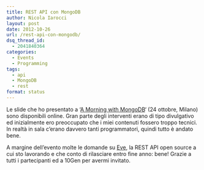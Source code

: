 ```yaml
---
title: REST API con MongoDB
author: Nicola Iarocci
layout: post
date: 2012-10-26
url: /rest-api-con-mongodb/
dsq_thread_id:
  - 2041840364
categories:
  - Events
  - Programming
tags:
  - api
  - MongoDB
  - rest
format: status
---
```

Le slide che ho presentato a &#8216;<a title="A Morning with MongoDB" href="http://www.10gen.com/events/MongoDB-Morning-Milan" target="_blank">A Morning with MongoDB</a>&#8216; (24 ottobre, Milano) sono disponibili online. Gran parte degli interventi erano di tipo divulgativo ed inizialmente ero preoccupato che i miei contenuti fossero troppo tecnici. In realtà in sala c&#8217;erano davvero tanti programmatori, quindi tutto è andato bene.

A margine dell&#8217;evento molte le domande su <a title="Eve" href="https://github.com/nicolaiarocci/eve" target="_blank">Eve</a>, la REST API open source a cui sto lavorando e che conto di rilasciare entro fine anno: bene! Grazie a tutti i partecipanti ed a 10Gen per avermi invitato.
